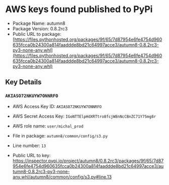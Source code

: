 # AWS keys found published to PyPi

* Package Name: autumn8
* Package Version: 0.8.2rc3
* Public URL to package: [https://files.pythonhosted.org/packages/9f/65/7d87954e6fe4754d960635fcca0b24300a814faaddde8bd21c64997acce3/autumn8-0.8.2rc3-py3-none-any.whl](https://files.pythonhosted.org/packages/9f/65/7d87954e6fe4754d960635fcca0b24300a814faaddde8bd21c64997acce3/autumn8-0.8.2rc3-py3-none-any.whl)

## Key Details

### `AKIASO72NKUYW7ONNRFO`

* AWS Access Key ID: `AKIASO72NKUYW7ONNRFO`
* AWS Secret Access Key: `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` 
* AWS role name: `user/michal_prod`
* File in package: `autumn8/common/config/s3.py`
* Line number: `13`

* Public URL to key: https://inspector.pypi.io/project/autumn8/0.8.2rc3/packages/9f/65/7d87954e6fe4754d960635fcca0b24300a814faaddde8bd21c64997acce3/autumn8-0.8.2rc3-py3-none-any.whl/autumn8/common/config/s3.py#line.13


